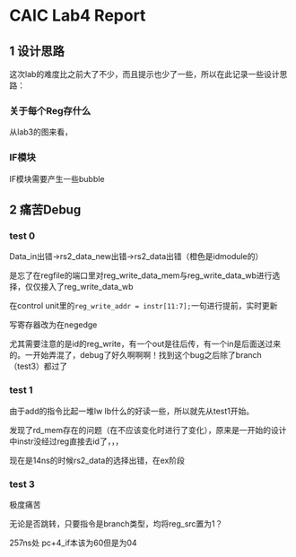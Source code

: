 # CAIC Lab4 Report

## 1 设计思路

这次lab的难度比之前大了不少，而且提示也少了一些，所以在此记录一些设计思路：

### 关于每个Reg存什么

从lab3的图来看，

### IF模块

IF模块需要产生一些bubble

## 2 痛苦Debug

### test 0 

Data_in出错->rs2_data_new出错->rs2_data出错（橙色是idmodule的）

是忘了在regfile的端口里对reg_write_data_mem与reg_write_data_wb进行选择，仅仅接入了reg_write_data_wb

在control unit里的`reg_write_addr = instr[11:7];`一句进行提前，实时更新

写寄存器改为在negedge

尤其需要注意的是id的reg_write，有一个out是往后传，有一个in是后面送过来的。一开始弄混了，debug了好久啊啊啊！找到这个bug之后除了branch（test3）都过了

### test 1

由于add的指令比起一堆lw lb什么的好读一些，所以就先从test1开始。

发现了rd_mem存在的问题（在不应该变化时进行了变化），原来是一开始的设计中instr没经过reg直接去id了，，，



现在是14ns的时候rs2_data的选择出错，在ex阶段

### test 3

极度痛苦

无论是否跳转，只要指令是branch类型，均将reg_src置为1？

257ns处 pc+4_if本该为60但是为04
